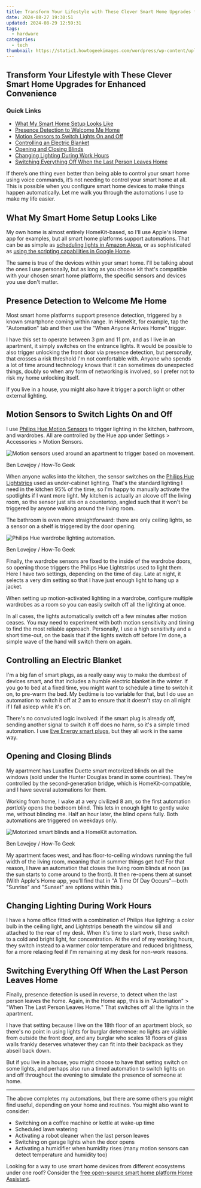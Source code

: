 ```yaml
---
title: Transform Your Lifestyle with These Clever Smart Home Upgrades for Enhanced Convenience
date: 2024-08-27 19:30:51
updated: 2024-08-29 12:59:31
tags:
  - hardware
categories:
  - tech
thumbnail: https://static1.howtogeekimages.com/wordpress/wp-content/uploads/2024/08/53646491872_d2dc636bc3_o.jpg
---
```


## Transform Your Lifestyle with These Clever Smart Home Upgrades for Enhanced Convenience

### Quick Links

* [What My Smart Home Setup Looks Like](https://win-blog.techidaily.com/the-ultimate-fixes-for-fixing-technical-glitches-in-pc-fortnite-games/)
* [Presence Detection to Welcome Me Home](https://review-topics.techidaily.com/quickly-repair-damaged-pdf-files-stellar-by-stellar-guide/)
* [Motion Sensors to Switch Lights On and Off](https://screen-capture.techidaily.com/updated-the-ultimate-mac-obs-guide-installation-and-operational-knowledge/)
* [Controlling an Electric Blanket](https://visual-screen-recording.techidaily.com/updated-2024-approved-efficient-call-capturing-on-windowsmac-the-comprerances-list/)
* [Opening and Closing Blinds](https://extra-resources.techidaily.com/iphone-savvy-techniques-for-storing-and-streaming-animated-images/)
* [Changing Lighting During Work Hours](https://extra-support.techidaily.com/m1-pro-vs-m1-max-a-side-by-side-comparison-of-apple-chip-tech-for-2024/)
* [Switching Everything Off When the Last Person Leaves Home](https://facebook.techidaily.com/quantifying-reset-actions-facebook-users-oculus-purchases-explored/)

 If there’s one thing even better than being able to control your smart home using voice commands, it’s not needing to control your smart home at all. This is possible when you configure smart home devices to make things happen automatically. Let me walk you through the automations I use to make my life easier.

##  What My Smart Home Setup Looks Like

 My own home is almost entirely HomeKit-based, so I'll use Apple's Home app for examples, but all smart home platforms support automations. That can be as simple as [scheduling lights in Amazon Alexa](https://youtube-clips.techidaily.com/perfecting-your-presence-mastery-of-title-and-tag-use-on-youtube/), or as sophisticated as [using the scripting capabilities in Google Home](https://extra-support.techidaily.com/premium-picks-top-macpc-bd-players-and-codecs-for-2024/).

 The same is true of the devices within your smart home. I'll be talking about the ones I use personally, but as long as you choose kit that's compatible with your chosen smart home platform, the specific sensors and devices you use don't matter.

##  Presence Detection to Welcome Me Home

 Most smart home platforms support presence detection, triggered by a known smartphone coming within range. In HomeKit, for example, tap the "Automation" tab and then use the "When Anyone Arrives Home" trigger.

 I have this set to operate between 3 pm and 11 pm, and as I live in an apartment, it simply switches on the entrance lights. It would be possible to also trigger unlocking the front door via presence detection, but personally, that crosses a risk threshold I'm not comfortable with. Anyone who spends a lot of time around technology knows that it can sometimes do unexpected things, doubly so when any form of networking is involved, so I prefer not to risk my home unlocking itself.

 If you live in a house, you might also have it trigger a porch light or other external lighting.

##  Motion Sensors to Switch Lights On and Off

 I use [Philips Hue Motion Sensors](https://www.amazon.com/Philips-Motion-Sensor-Installation-Free-Exclusively/dp/B076MGK22M/?tag=hotoge-20&ascsubtag=UUhtgUeUpU2004689&asc%5Frefurl=https%3A%2F%2Fwww.howtogeek.com%2Fthese-smart-home-automations-make-my-life-easier%2F&asc%5Fcampaign=Short-Term) to trigger lighting in the kitchen, bathroom, and wardrobes. All are controlled by the Hue app under Settings > Accessories > Motion Sensors.

![Motion sensors used around an apartment to trigger based on movement.](https://static1.howtogeekimages.com/wordpress/wp-content/uploads/2024/08/motion-sensors.JPG) 

Ben Lovejoy / How-To Geek

 When anyone walks into the kitchen, the sensor switches on the [Philips Hue Lightstrips](https://www.amazon.com/Philips-Hue-555326-Lightstrip-Extension/dp/B08CK7D1XR/?tag=hotoge-20&ascsubtag=UUhtgUeUpU2004689&asc%5Frefurl=https%3A%2F%2Fwww.howtogeek.com%2Fthese-smart-home-automations-make-my-life-easier%2F&asc%5Fcampaign=Short-Term) used as under-cabinet lighting. That's the standard lighting I need in the kitchen 95% of the time, so I'm happy to manually activate the spotlights if I want more light. My kitchen is actually an alcove off the living room, so the sensor just sits on a countertop, angled such that it won't be triggered by anyone walking around the living room.

 The bathroom is even more straightforward: there are only ceiling lights, so a sensor on a shelf is triggered by the door opening.

![Philips Hue wardrobe lighting automation.](https://static1.howtogeekimages.com/wordpress/wp-content/uploads/2024/08/settings.jpg) 

Ben Lovejoy / How-To Geek

 Finally, the wardrobe sensors are fixed to the inside of the wardrobe doors, so opening those triggers the Philips Hue Lightstrips used to light them. Here I have two settings, depending on the time of day. Late at night, it selects a very dim setting so that I have just enough light to hang up a jacket.

 When setting up motion-activated lighting in a wardrobe, configure multiple wardrobes as a room so you can easily switch off all the lighting at once.

 In all cases, the lights automatically switch off a few minutes after motion ceases. You may need to experiment with both motion sensitivity and timing to find the most reliable approach. Personally, I use a high sensitivity and a short time-out, on the basis that if the lights switch off before I'm done, a simple wave of the hand will switch them on again.

##  Controlling an Electric Blanket

 I'm a big fan of smart plugs, as a really easy way to make the dumbest of devices smart, and that includes a humble electric blanket in the winter. If you go to bed at a fixed time, you might want to schedule a time to switch it on, to pre-warm the bed. My bedtime is too variable for that, but I do use an automation to switch it off at 2 am to ensure that it doesn't stay on all night if I fall asleep while it's on.

 There's no convoluted logic involved: if the smart plug is already off, sending another signal to switch it off does no harm, so it's a simple timed automation. I use [Eve Energy smart plugs](https://www.amazon.com/Eve-Energy-Matter-Control-SmartThings/dp/B0BZBGD87V/?tag=hotoge-20&ascsubtag=UUhtgUeUpU2004689&asc%5Frefurl=https%3A%2F%2Fwww.howtogeek.com%2Fthese-smart-home-automations-make-my-life-easier%2F&asc%5Fcampaign=Short-Term), but they all work in the same way.

##  Opening and Closing Blinds

 My apartment has Luxaflex Duette smart motorized blinds on all the windows (sold under the Hunter Douglas brand in some countries). They're controlled by the second-generation bridge, which is HomeKit-compatible, and I have several automations for them.

 Working from home, I wake at a very civilized 8 am, so the first automation _partially_ opens the bedroom blind. This lets in enough light to gently wake me, without blinding me. Half an hour later, the blind opens fully. Both automations are triggered on weekdays only.

![Motorized smart blinds and a HomeKit automation.](https://static1.howtogeekimages.com/wordpress/wp-content/uploads/2024/08/blinds.JPG) 

Ben Lovejoy / How-To Geek  

 My apartment faces west, and has floor-to-ceiling windows running the full width of the living room, meaning that in summer things get hot! For that reason, I have an automation that closes the living room blinds at noon (as the sun starts to come around to the front). It then re-opens them at sunset (With Apple's Home app, you'll find that in "A Time Of Day Occurs"—both "Sunrise" and "Sunset" are options within this.)

##  Changing Lighting During Work Hours

 I have a home office fitted with a combination of Philips Hue lighting: a color bulb in the ceiling light, and Lightstrips beneath the window sill and attached to the rear of my desk. When it's time to start work, these switch to a cold and bright light, for concentration. At the end of my working hours, they switch instead to a warmer color temperature and reduced brightness, for a more relaxing feel if I'm remaining at my desk for non-work reasons.

##  Switching Everything Off When the Last Person Leaves Home

 Finally, presence detection is used in reverse, to detect when the last person leaves the home. Again, in the Home app, this is in "Automation" > "When The Last Person Leaves Home." That switches off all the lights in the apartment.

 I have that setting because I live on the 18th floor of an apartment block, so there's no point in using lights for burglar deterrence: no lights are visible from outside the front door, and any burglar who scales 18 floors of glass walls frankly deserves whatever they can fit into their backpack as they abseil back down.

 But if you live in a house, you might choose to have that setting switch on some lights, and perhaps also run a timed automation to switch lights on and off throughout the evening to simulate the presence of someone at home.

---

 The above completes my automations, but there are some others you might find useful, depending on your home and routines. You might also want to consider:

* Switching on a coffee machine or kettle at wake-up time
* Scheduled lawn watering
* Activating a robot cleaner when the last person leaves
* Switching on garage lights when the door opens
* Activating a humidifier when humidity rises (many motion sensors can detect temperature and humidity too)

 Looking for a way to use smart home devices from different ecosystems under one roof? Consider the [free open-source smart home platform Home Assistant](https://screen-recording.techidaily.com/updated-top-5-valheim-seed-recommendations-for-bountiful-crops-for-2024/).

<ins class="adsbygoogle"
     style="display:block"
     data-ad-format="autorelaxed"
     data-ad-client="ca-pub-7571918770474297"
     data-ad-slot="1223367746"></ins>



<ins class="adsbygoogle"
     style="display:block"
     data-ad-client="ca-pub-7571918770474297"
     data-ad-slot="8358498916"
     data-ad-format="auto"
     data-full-width-responsive="true"></ins>
